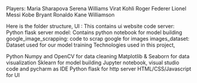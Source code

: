 Players: Maria Sharapova
Serena Williams
Virat Kohli
Roger Federer
Lionel Messi
Kobe Bryant
Ronaldo
Kane Williamson

Here is the folder structure,
UI : This contains ui website code
server: Python flask server
model: Contains python notebook for model building
google_image_scrapping: code to scrap google for images
images_dataset: Dataset used for our model training
Technologies used in this project,

Python
Numpy and OpenCV for data cleaning
Matplotlib & Seaborn for data visualization
Sklearn for model building
Jupyter notebook, visual studio code and pycharm as IDE
Python flask for http server
HTML/CSS/Javascript for UI
